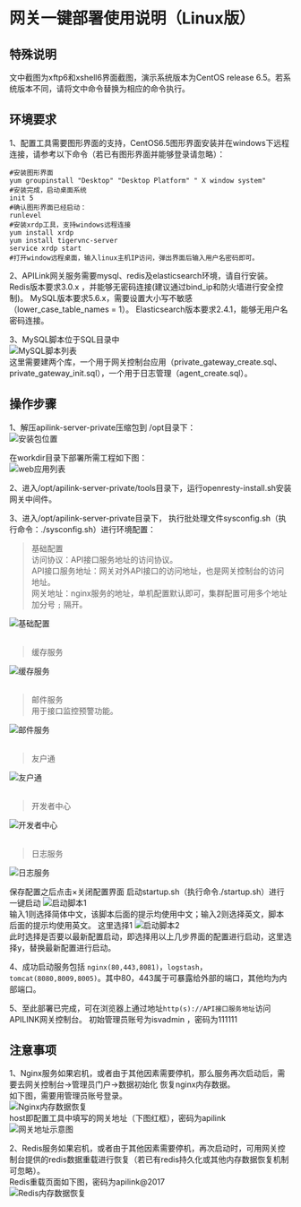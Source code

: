 # 网关一键部署使用说明（Linux版）
## 特殊说明 
文中截图为xftp6和xshell6界面截图，演示系统版本为CentOS release 6.5。若系统版本不同，请将文中命令替换为相应的命令执行。
## 环境要求
1、配置工具需要图形界面的支持，CentOS6.5图形界面安装并在windows下远程连接，请参考以下命令（若已有图形界面并能够登录请忽略）：
```
#安装图形界面
yum groupinstall "Desktop" "Desktop Platform" " X window system"
#安装完成，启动桌面系统
init 5
#确认图形界面已经启动：
runlevel
#安装xrdp工具，支持windows远程连接
yum install xrdp
yum install tigervnc-server 
service xrdp start
#打开window远程桌面，输入linux主机IP访问，弹出界面后输入用户名密码即可。
```  

2、APILink网关服务需要mysql、redis及elasticsearch环境，请自行安装。
Redis版本要求3.0.x ，并能够无密码连接(建议通过bind_ip和防火墙进行安全控制)。
MySQL版本要求5.6.x，需要设置大小写不敏感（lower_case_table_names = 1）。
Elasticsearch版本要求2.4.1，能够无用户名密码连接。  

3、MySQL脚本位于SQL目录中  
![MySQL脚本列表](images/deploy2.1.png)  
这里需要建两个库，一个用于网关控制台应用（private_gateway_create.sql、private_gateway_init.sql），一个用于日志管理（agent_create.sql）。

## 操作步骤
1、解压apilink-server-private压缩包到 /opt目录下：  
![安装包位置](images/deploy3.1.png)  

在workdir目录下部署所需工程如下图：  
![web应用列表](images/deploy3.2.png) 

2、进入/opt/apilink-server-private/tools目录下，运行openresty-install.sh安装网关中间件。  

3、进入/opt/apilink-server-private目录下，
执行批处理文件sysconfig.sh（执行命令：./sysconfig.sh）进行环境配置：
> 基础配置  
访问协议：API接口服务地址的访问协议。  
API接口服务地址：网关对外API接口的访问地址，也是网关控制台的访问地址。  
网关地址：nginx服务的地址，单机配置默认即可，集群配置可用多个地址加分号 `;` 隔开。  

![基础配置](images/deploy3.3.png)  
<br/>
> 缓存服务  

![缓存服务](images/deploy3.4.png)  
<br/>
> 邮件服务  
用于接口监控预警功能。  

![邮件服务](images/deploy3.5.png)  
<br/>
> 友户通  

![友户通](images/deploy3.6.png)  
<br/>
> 开发者中心  

![开发者中心](images/deploy3.7.png)  
<br/>
> 日志服务  

![日志服务](images/deploy3.8.png)  

保存配置之后点击×关闭配置界面
启动startup.sh（执行命令./startup.sh）进行一键启动
![启动脚本1](images/deploy3.9.png)  
输入1则选择简体中文，该脚本后面的提示均使用中文；输入2则选择英文，脚本后面的提示均使用英文。
这里选择1
![启动脚本2](images/deploy3.10.png)  
此时选择是否要以最新配置启动，即选择用以上几步界面的配置进行启动，这里选择y，替换最新配置进行启动。
  
4、成功启动服务包括 `nginx(80,443,8081)`，`logstash`，`tomcat(8080,8009,8005)`。其中80，443属于可暴露给外部的端口，其他均为内部端口。
  
5、至此部署已完成，可在浏览器上通过地址`http(s)://API接口服务地址`访问APILINK网关控制台。
初始管理员账号为isvadmin ，密码为111111

## 注意事项
1、Nginx服务如果宕机，或者由于其他因素需要停机，那么服务再次启动后，需要去网关控制台->管理员门户->数据初始化 恢复nginx内存数据。  
如下图，需要用管理员账号登录。  
![Nginx内存数据恢复](images/deploy4.1.png)  
host即配置工具中填写的网关地址（下图红框），密码为apilink  
![网关地址示意图](images/deploy4.2.png)  

2、Redis服务如果宕机，或者由于其他因素需要停机，再次启动时，可用网关控制台提供的redis数据重载进行恢复（若已有redis持久化或其他内存数据恢复机制可忽略）。  
Redis重载页面如下图，密码为apilink@2017  
![Redis内存数据恢复](images/deploy4.3.png) 
